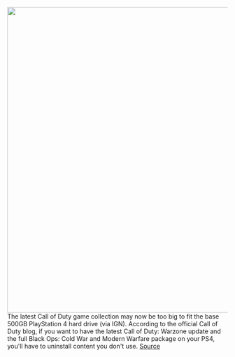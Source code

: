 <img src='https://cdn.vox-cdn.com/thumbor/-v4xG2itweHJaA9lLo1ur8NnJ9Q=/0x0:1920x1080/1200x800/filters:focal(980x398:1286x704)/cdn.vox-cdn.com/uploads/chorus_image/image/68877511/AGB_WZ_Strategy_Guide_Personalized.0.jpg' width='700px' /><br/>
The latest Call of Duty game collection may now be too big to fit the base 500GB PlayStation 4 hard drive (via IGN). According to the official Call of Duty blog, if you want to have the latest Call of Duty: Warzone update and the full Black Ops: Cold War and Modern Warfare package on your PS4, you'll have to uninstall content you don't use.
<a href='https://www.theverge.com/2021/2/25/22302057/call-of-duty-warzone-black-ops-modern-warfare-500gb-size'> Source <a/>